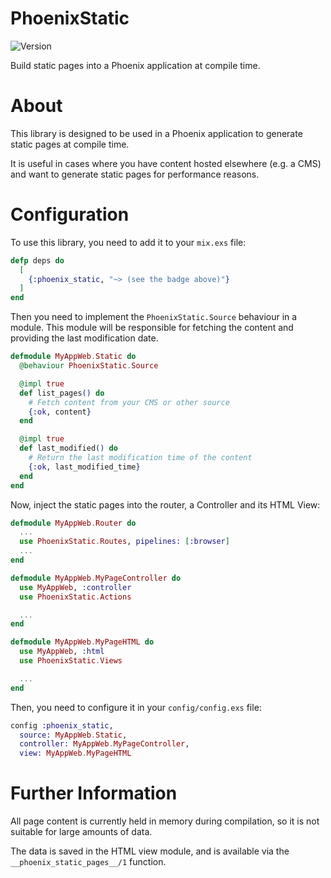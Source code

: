 # PhoenixStatic

![Version](https://img.shields.io/hexpm/v/phoenix_static)

Build static pages into a Phoenix application at compile time.

# About

This library is designed to be used in a Phoenix application to generate static pages at compile time.

It is useful in cases where you have content hosted elsewhere (e.g. a CMS) and want to generate static pages for performance reasons.

# Configuration

To use this library, you need to add it to your `mix.exs` file:

```elixir
defp deps do
  [
    {:phoenix_static, "~> (see the badge above)"}
  ]
end
```

Then you need to implement the `PhoenixStatic.Source` behaviour in a module.
This module will be responsible for fetching the content and providing the last modification date.

```elixir
defmodule MyAppWeb.Static do
  @behaviour PhoenixStatic.Source

  @impl true
  def list_pages() do
    # Fetch content from your CMS or other source
    {:ok, content}
  end

  @impl true
  def last_modified() do
    # Return the last modification time of the content
    {:ok, last_modified_time}
  end
end
```

Now, inject the static pages into the router, a Controller and its HTML View:

```elixir
defmodule MyAppWeb.Router do
  ...
  use PhoenixStatic.Routes, pipelines: [:browser]
  ...
end

defmodule MyAppWeb.MyPageController do
  use MyAppWeb, :controller
  use PhoenixStatic.Actions

  ...
end

defmodule MyAppWeb.MyPageHTML do
  use MyAppWeb, :html
  use PhoenixStatic.Views

  ...
end
```

Then, you need to configure it in your `config/config.exs` file:

```elixir
config :phoenix_static,
  source: MyAppWeb.Static,
  controller: MyAppWeb.MyPageController,
  view: MyAppWeb.MyPageHTML
```

# Further Information

All page content is currently held in memory during compilation, so it is not
suitable for large amounts of data.

The data is saved in the HTML view module, and is available via the
`__phoenix_static_pages__/1` function.

